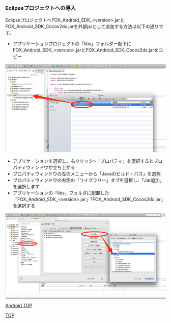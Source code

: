 ### Eclipseプロジェクトへの導入

EclipseプロジェクトへFOX_Android_SDK_&lt;version&gt;.jarとFOX_Android_SDK_Cocos2dx.jarを外部jarとして追加する方法は以下の通りです。

* アプリケーションプロジェクトの「libs」フォルダー配下にFOX_Android_SDK_&lt;version&gt;.jarとFOX_Android_SDK_Cocos2dx.jarをコピー


![integration01](./img01.png)


* アプリケーションを選択し、右クリック>「プロパティ」を選択するとプロパティウィンドウが立ち上がる
* プロパティウィンドウの左のメニューから「Javaのビルド・パス」を選択
* プロパティウィンドウの右側の「ライブラリー」タブを選択し、「Jar追加」を選択します
* アプリケーションの「libs」フォルダに配置した「FOX_Android_SDK_&lt;version&gt;.jar」「FOX_Android_SDK_Cocos2dx.jar」を選択する


![integration02](./img02.png)


---
[Android TOP](/lang/ja/doc/integration/android/README.md)

[TOP](/lang/ja/README.md)
